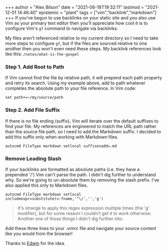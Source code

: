 +++
author = "Alex Bilson"
date = "2021-06-18T19:32:11"
lastmod = "2021-12-01 14:46:40"
epistemic = "plant"
tags = ["vim","backlink","markdown"]
+++
If you've begun to use backlinks on your static site and you also use Vim as your primary text editor then you'll appreciate how cool it is to configure Vim's `gf` command to navigate via backlinks.

My files aren't referenced relative to my current directory so I need to take more steps to configure `gf`, but if the files are sourced relative to one another then you won't even need these steps. My backlink references look like this: `/notes/what-is-the-gospel`

### Step 1. Add Root to Path

If Vim cannot find the file by relative path, it will prepend each path property and retry its search. Using my example above, add to path whatever completes the absolute path to your file reference. In Vim code:

```
set path+=~/my/source/path
```

### Step 2. Add File Suffix

If there is no file ending (suffix), Vim will iterate over the default suffixes to find your file. My references are engineered to match the URL path rather than the source file path, so I need to add the Markdown suffix. I decided to add this suffix only when working with Markdown files.

```
autocmd FileType markdown setlocal suffixesadd=.md
```

### Remove Leading Slash

If your backlinks are formatted as absolute paths (i.e. they have a prepended '/') Vim can't parse the path. I didn't dig further to understand why. So we're going to un-absolute them by removing the slash prefix. I've also applied this only to Markdown files.

```
autocmd FileType markdown setlocal includeexpr=substitute(v:fname,'^\/','','g')
```

> It's strange to apply this regex expression multiple times (the 'g' modifier), but for some reason I couldn't get it to work otherwise. Another one of those things I didn't dig further into.

Add these three lines to your .vimrc file and navigate your source content like you would from the browser!

Thanks to [Edwin](https://www.edwinwenink.xyz/posts/42-vim_notetaking/) for the idea.

